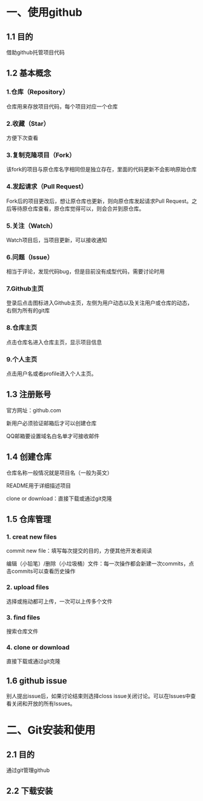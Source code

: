 # 一、使用github

## 1.1 目的

借助github托管项目代码

## 1.2 基本概念

### 1.仓库（Repository）

仓库用来存放项目代码，每个项目对应一个仓库

### 2.收藏（Star）

方便下次查看

### 3.复制克隆项目（Fork）

该fork的项目与原仓库名字相同但是独立存在，里面的代码更新不会影响原始仓库

### 4.发起请求（Pull Request）

Fork后的项目更改后，想让原仓库也更新，则向原仓库发起请求Pull Request。之后等待原仓库查看，原仓库觉得可以，则会合并到原仓库。

### 5.关注（Watch）

Watch项目后，当项目更新，可以接收通知

### 6.问题（Issue）

相当于评论，发现代码bug，但是目前没有成型代码，需要讨论时用

### 7.Github主页

登录后点击图标进入Github主页，左侧为用户动态以及关注用户或仓库的动态，右侧为所有的git库

### 8.仓库主页

点击仓库名进入仓库主页，显示项目信息

### 9.个人主页

点击用户名或者profile进入个人主页。

## 1.3 注册账号

官方网址：github.com

新用户必须验证邮箱后才可以创建仓库

QQ邮箱要设置域名白名单才可接收邮件

## 1.4 创建仓库

仓库名称一般情况就是项目名（一般为英文）

README用于详细描述项目

clone or download：直接下载或通过git克隆

## 1.5 仓库管理

### 1. creat new files

commit new file：填写每次提交的目的，方便其他开发者阅读

编辑（小铅笔）/删除（小垃圾桶）文件：每一次操作都会新建一次commits，点击commits可以查看历史操作

### 2. upload files

选择或拖动都可上传，一次可以上传多个文件

### 3. find files

搜索仓库文件

### 4. clone or download

直接下载或通过git克隆

## 1.6 github issue

别人提出issue后，如果讨论结束则选择closs issue关闭讨论。可以在Issues中查看关闭和开放的所有Issues。

# 二、Git安装和使用

## 2.1 目的

通过git管理github

## 2.2 下载安装

 

 
